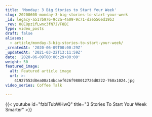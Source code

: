 ```yaml
---
title: 'Monday: 3 Big Stories to Start Your Week'
slug: 20200608-monday-3-big-stories-to-start-your-week
_id: legacy-a517b976-9c2a-4a09-9c71-d2e556ed19b3
_rev: O8E8pz1fLwnc3fN7JVF8BC
type: video_posts
draft: false
aliases:
  - article/monday-3-big-stories-to-start-your-week/
_createdAt: '2020-06-09T00:00:29Z'
_updatedAt: '2021-03-22T13:11:59Z'
date: '2020-06-09T00:00:29+00:00'
weight: 50
featured_image:
  alt: Featured article image
  url: >-
    41927552d8ea08a14bcaef626f988012726d0222-768x1024.jpg
video_series: Coffee Talk

---
```

{{< youtube id="fzblTubWHwQ" title="3 Stories To Start Your Week Smarter" >}}
